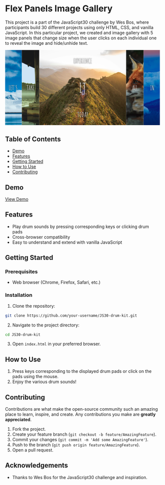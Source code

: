 # Flex Panels Image Gallery

This project is a part of the JavaScript30 challenge by Wes Bos, where participants build 30 different projects using only HTML, CSS, and vanilla JavaScript. In this particular project, we created and image gallery with 5 image panels that change size when the user clicks on each individual one to reveal the image and hide/unhide text.

![Flex Panels Image Gallery](/screenshot.png)

## Table of Contents

- [Demo](#demo)
- [Features](#features)
- [Getting Started](#getting-started)
- [How to Use](#how-to-use)
- [Contributing](#contributing)

## Demo

[View Demo](https://heartfelt-heliotrope-c6a879.netlify.app/) <!-- Add a link to your live demo once deployed -->

## Features

- Play drum sounds by pressing corresponding keys or clicking drum pads
- Cross-browser compatibility
- Easy to understand and extend with vanilla JavaScript

## Getting Started

### Prerequisites

- Web browser (Chrome, Firefox, Safari, etc.)

### Installation

1. Clone the repository:

```bash
git clone https://github.com/your-username/JS30-drum-kit.git
```

2. Navigate to the project directory:

```bash
cd JS30-drum-kit
```

3. Open `index.html` in your preferred browser.

## How to Use

1. Press keys corresponding to the displayed drum pads or click on the pads using the mouse.
2. Enjoy the various drum sounds!

## Contributing

Contributions are what make the open-source community such an amazing place to learn, inspire, and create. Any contributions you make are **greatly appreciated**.

1. Fork the project.
2. Create your feature branch (`git checkout -b feature/AmazingFeature`).
3. Commit your changes (`git commit -m 'Add some AmazingFeature'`).
4. Push to the branch (`git push origin feature/AmazingFeature`).
5. Open a pull request.

## Acknowledgements

- Thanks to Wes Bos for the JavaScript30 challenge and inspiration.
